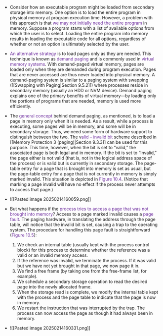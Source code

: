 
- Consider how an executable program might be loaded from secondary storage into memory. One option is to load the entire program in physical memory at program execution time. However, a problem with this approach is that <span style="color:rgb(112, 48, 160)">we may not initially need the entire program</span> in memory. Suppose a program starts with a list of available options from which the user is to select. Loading the entire program into memory results in loading the executable code for all options, regardless of whether or not an option is ultimately selected by the user.
- <span style="color:rgb(112, 48, 160)">An alternative strategy </span>is to load pages only as they are needed. This technique is known as <span style="color:rgb(112, 48, 160)">demand paging</span> and is commonly used in <span style="color:rgb(112, 48, 160)">virtual memory systems</span>. With demand-paged virtual memory, pages are loaded only when they are demanded during program execution. Pages that are never accessed are thus never loaded into physical memory. A demand-paging system is similar to a paging system with swapping ([[Swapping with Paging|Section 9.5.2]]) where processes reside in secondary memory (usually an HDD or NVM device). Demand paging explains one of the primary benefits of virtual memory—by loading only the portions of programs that are needed, memory is used more efficiently.

- The<span style="color:rgb(112, 48, 160)"> general concept</span> behind demand paging, as mentioned, is to load a page in memory only when it is needed. As a result, while a process is executing, some pages will be in memory, and some will be in secondary storage. Thus, we need some form of hardware support to distinguish between the two. The v<span style="color:rgb(112, 48, 160)">alid – invalid bit</span> scheme described in [[Memory Protection 3 (paging)|Section 9.3.3]] can be used for this purpose. This time, however, when the bit is set to “valid,” the associated page is both legal and in memory. If the bit is set to “invalid,” the page either is not valid (that is, not in the logical address space of the process) or is valid but is currently in secondary storage. The page-table entry for a page that is brought into memory is set as usual, but the page-table entry for a page that is not currently in memory is simply marked invalid. This situation is depicted in <span style="color:rgb(112, 48, 160)">Figure 10.4</span>. (Notice that marking a page invalid will have no effect if the process never attempts to access that page.)
- ![[Pasted image 20250214160059.png]]
- But what happens if the <span style="color:rgb(112, 48, 160)">process tries to access a page that was not brought into memory</span>? Access to a page marked invalid causes a <span style="color:rgb(112, 48, 160)">page fault</span>. The paging hardware, in translating the address through the page table, will notice that the invalid bit is set, causing a trap to the operating system. The procedure for handling this page fault is straightforward (<span style="color:rgb(112, 48, 160)">Figure 10.5</span>):
	1. We check an internal table (usually kept with the process control block) for this process to determine whether the reference was a valid or an invalid memory access. 
	2. If the reference was invalid, we terminate the process. If it was valid but we have not yet brought in that page, we now page it in. 
	3. We find a free frame (by taking one from the free-frame list, for example).
	4. We schedule a secondary storage operation to read the desired page into the newly allocated frame.
	5. When the storage read is complete, we modify the internal table kept with the process and the page table to indicate that the page is now in memory.
	6. We restart the instruction that was interrupted by the trap. The process can now access the page as though it had always been in memory.
-  ![[Pasted image 20250214160331.png]]